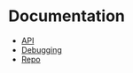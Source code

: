 # Documentation

* [API](docs/API.md)
* [Debugging](docs/DEBUG.md)
* [Repo](https://github.com/travi/any)
